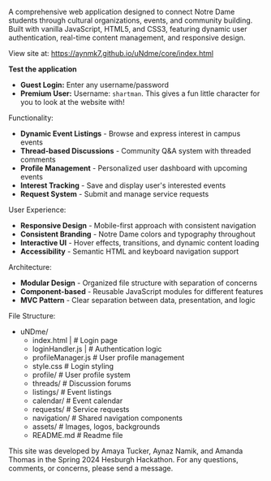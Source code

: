 A comprehensive web application designed to connect Notre Dame students through cultural organizations, events, and community building.
Built with vanilla JavaScript, HTML5, and CSS3, featuring dynamic user authentication, real-time content management, and responsive design.

View site at: https://aynmk7.github.io/uNdme/core/index.html


**Test the application**
   - **Guest Login:** Enter any username/password
   - **Premium User:** Username: `shartman`. This gives a fun little character for you to look at the website with!

Functionality:
- **Dynamic Event Listings** - Browse and express interest in campus events
- **Thread-based Discussions** - Community Q&A system with threaded comments
- **Profile Management** - Personalized user dashboard with upcoming events
- **Interest Tracking** - Save and display user's interested events
- **Request System** - Submit and manage service requests

User Experience:
- **Responsive Design** - Mobile-first approach with consistent navigation
- **Consistent Branding** - Notre Dame colors and typography throughout
- **Interactive UI** - Hover effects, transitions, and dynamic content loading
- **Accessibility** - Semantic HTML and keyboard navigation support

Architecture:
- **Modular Design** - Organized file structure with separation of concerns
- **Component-based** - Reusable JavaScript modules for different features
- **MVC Pattern** - Clear separation between data, presentation, and logic

File Structure:
- uNDme/
   - index.html        |    # Login page
   - loginHandler.js    |   # Authentication logic
   - profileManager.js  # User profile management
   -  style.css         # Login styling
   - profile/               # User profile system
   - threads/               # Discussion forums
   - listings/              # Event listings
   - calendar/              # Event calendar
   - requests/              # Service requests
   - navigation/            # Shared navigation components
   - assets/                # Images, logos, backgrounds
   - README.md              # Readme file

This site was developed by Amaya Tucker, Aynaz Namik, and Amanda Thomas in the Spring 2024 Hesburgh Hackathon. For any questions, comments, or concerns, please send a message.
